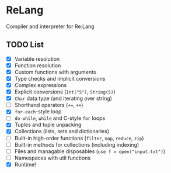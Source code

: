 # ReLang
Compiler and interpreter for Re:Lang


## TODO List
- [x] Variable resolution
- [x] Function resolution
- [x] Custom functions with arguments
- [x] Type checks and implicit conversions
- [x] Complex expressions
- [x] Explicit conversions (`Int("5")`, `String(5)`)
- [x] `Char` data type (and iterating over string)
- [ ] Shorthand operators (`+=`, `++`)
- [x] `for-each`-style loop
- [ ] `do-while`, `while` and C-style `for` loops
- [x] Tuples and tuple unpacking
- [x] Collections (lists, sets and dictionaries)
- [ ] Built-in high-order functions (`filter`, `map`, `reduce`, `zip`)
- [ ] Built-in methods for collections (including indexing)
- [ ] Files and managable disposables (`use f = open("input.txt")`)
- [ ] Namespaces with util functions
- [x] Runtime! 
